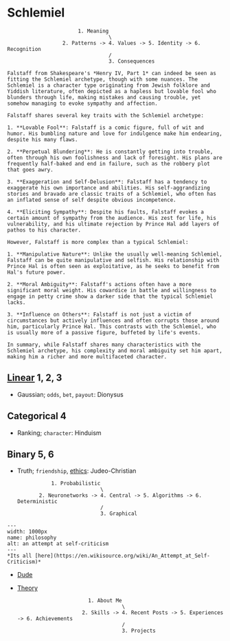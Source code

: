 
# Schlemiel

                           1. Meaning
                                     \
                      2. Patterns -> 4. Values -> 5. Identity -> 6. Recognition
                                     /
                                     3. Consequences 
            
```{margin}
Falstaff from Shakespeare's *Henry IV, Part 1* can indeed be seen as fitting the Schlemiel archetype, though with some nuances. The Schlemiel is a character type originating from Jewish folklore and Yiddish literature, often depicted as a hapless but lovable fool who blunders through life, making mistakes and causing trouble, yet somehow managing to evoke sympathy and affection.

Falstaff shares several key traits with the Schlemiel archetype:

1. **Lovable Fool**: Falstaff is a comic figure, full of wit and humor. His bumbling nature and love for indulgence make him endearing, despite his many flaws.

2. **Perpetual Blundering**: He is constantly getting into trouble, often through his own foolishness and lack of foresight. His plans are frequently half-baked and end in failure, such as the robbery plot that goes awry.

3. **Exaggeration and Self-Delusion**: Falstaff has a tendency to exaggerate his own importance and abilities. His self-aggrandizing stories and bravado are classic traits of a Schlemiel, who often has an inflated sense of self despite obvious incompetence.

4. **Eliciting Sympathy**: Despite his faults, Falstaff evokes a certain amount of sympathy from the audience. His zest for life, his vulnerability, and his ultimate rejection by Prince Hal add layers of pathos to his character.

However, Falstaff is more complex than a typical Schlemiel:

1. **Manipulative Nature**: Unlike the usually well-meaning Schlemiel, Falstaff can be quite manipulative and selfish. His relationship with Prince Hal is often seen as exploitative, as he seeks to benefit from Hal's future power.

2. **Moral Ambiguity**: Falstaff's actions often have a more significant moral weight. His cowardice in battle and willingness to engage in petty crime show a darker side that the typical Schlemiel lacks.

3. **Influence on Others**: Falstaff is not just a victim of circumstances but actively influences and often corrupts those around him, particularly Prince Hal. This contrasts with the Schlemiel, who is usually more of a passive figure, buffeted by life's events.

In summary, while Falstaff shares many characteristics with the Schlemiel archetype, his complexity and moral ambiguity set him apart, making him a richer and more multifaceted character.
```

## [Linear](https://en.wikipedia.org/wiki/Log-linear_model) 1, 2, 3
- Gaussian; `odds`, `bet`, `payout`: Dionysus

## Categorical 4
- Ranking; `character`: Hinduism

## Binary 5, 6
- Truth; `friendship`, [ethics](https://www.youtube.com/watch?v=GLpbh5d3Hhg): Judeo-Christian

                 1. Probabilistic
                                 \
             2. Neuronetworks -> 4. Central -> 5. Algorithms -> 6. Deterministic
                                 /
                                 3. Graphical 

```{figure} ./self-criticism.png
---
width: 1000px
name: philosophy
alt: an attempt at self-criticism
---
*Its all [here](https://en.wikisource.org/wiki/An_Attempt_at_Self-Criticism)*
```

- [Dude](https://www.youtube.com/shorts/s2gLB2ZqPWc)
- [Theory](https://schlemielintheory.com)


                             1. About Me
                                        \
                           2. Skills -> 4. Recent Posts -> 5. Experiences -> 6. Achievements
                                        /
                                        3. Projects